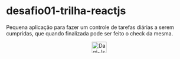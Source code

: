 # desafio01-trilha-reactjs
Pequena aplicação para fazer um controle de tarefas diárias a serem cumpridas, que quando finalizada pode ser feito o check da mesma.

<div align="center">
  <img align="center" alt="Dani-Js" height="30" width="40" src="https://prnt.sc/26wj5z4">
</div>

